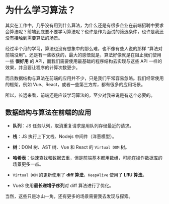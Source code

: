 # 为什么学习算法？

其实在工作中，几乎没有用到什么算法，为什么还是有很多企业在前端招聘中要求会算法呢？前端到底要不要学习算法呢？也许是作为面试的筛选条件，也许是我还没有接触到需要算法的场景。

经过半个月的学习，算法也没有想象中的那么难，也不像有些人说的那样 “算法对前端没用”。还是有一些收获的，最大的感悟就是，算法好像就是在阻止我们使用一些
**很好用** 的 API，而我们需要使用最基础的程序结构去实现与这些 API 一样的效果，并且要让程序的计算次数更少。

而且数据结构与算法在前端的应用并不少，只是我们平常容易忽略。我们经常使用的框架，例如 Vue、React，或者一些第三方库，都有很多的应用场景。

所以，长远来看，前端还是应该学习算法的，至少对我来说是有这个必要的。

## 数据结构与算法在前端的应用

- **队列**：JS 任务队列，取消重复请求是用队列存储最近的请求。

- **栈**：JS 执行上下文栈、Nodejs 中间件（洋葱模型）。

- **树**：DOM 树、AST 树、Vue 和 React 的 `Virtual DOM` 树。

- **哈希表**：快速查找和数据去重，但是前端基本都用数组，可能在操作数据库的场景更多一点。

- `Virtual DOM` 的更新使用了 **diff 算法**，`KeepAlive` 使用了 **LRU 算法**。

- Vue3 使用**最长递增子序列**对 diff 算法进行了优化。

当然，这些只是冰山一角，还有更多的场景需要我去发现与探索。
